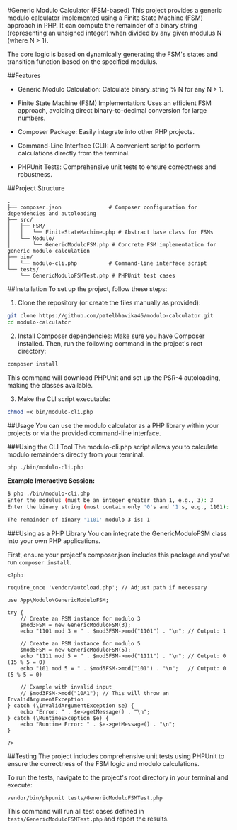 #Generic Modulo Calculator (FSM-based)
This project provides a generic modulo calculator implemented using a Finite State Machine (FSM) approach in PHP. It can compute the remainder of a binary string (representing an unsigned integer) when divided by any given modulus N (where N > 1).

The core logic is based on dynamically generating the FSM's states and transition function based on the specified modulus.

##Features
- Generic Modulo Calculation: Calculate binary_string % N for any N > 1.

- Finite State Machine (FSM) Implementation: Uses an efficient FSM approach, avoiding direct binary-to-decimal conversion for large numbers.

- Composer Package: Easily integrate into other PHP projects.

- Command-Line Interface (CLI): A convenient script to perform calculations directly from the terminal.

- PHPUnit Tests: Comprehensive unit tests to ensure correctness and robustness.

##Project Structure
```
.
├── composer.json               # Composer configuration for dependencies and autoloading
├── src/
│   ├── FSM/
│   │   └── FiniteStateMachine.php # Abstract base class for FSMs
│   └── Modulo/
│       └── GenericModuloFSM.php # Concrete FSM implementation for generic modulo calculation
├── bin/
│   └── modulo-cli.php          # Command-line interface script
└── tests/
    └── GenericModuloFSMTest.php # PHPUnit test cases
```

##Installation
To set up the project, follow these steps:

1. Clone the repository (or create the files manually as provided):

```bash
git clone https://github.com/patelbhavika46/modulo-calculator.git
cd modulo-calculator
```

2. Install Composer dependencies:
Make sure you have Composer installed. Then, run the following command in the project's root directory:
```bash
composer install
```
This command will download PHPUnit and set up the PSR-4 autoloading, making the classes available.

3. Make the CLI script executable:

```bash
chmod +x bin/modulo-cli.php
```

##Usage
You can use the modulo calculator as a PHP library within your projects or via the provided command-line interface.

###Using the CLI Tool
The modulo-cli.php script allows you to calculate modulo remainders directly from your terminal.

```bash
php ./bin/modulo-cli.php
```

**Example Interactive Session:**

```bash
$ php ./bin/modulo-cli.php
Enter the modulus (must be an integer greater than 1, e.g., 3): 3
Enter the binary string (must contain only '0's and '1's, e.g., 1101): 1101

The remainder of binary '1101' modulo 3 is: 1
```
###Using as a PHP Library
You can integrate the GenericModuloFSM class into your own PHP applications.

First, ensure your project's composer.json includes this package and you've run ```composer install```.

```
<?php

require_once 'vendor/autoload.php'; // Adjust path if necessary

use App\Modulo\GenericModuloFSM;

try {
    // Create an FSM instance for modulo 3
    $mod3FSM = new GenericModuloFSM(3);
    echo "1101 mod 3 = " . $mod3FSM->mod("1101") . "\n"; // Output: 1

    // Create an FSM instance for modulo 5
    $mod5FSM = new GenericModuloFSM(5);
    echo "1111 mod 5 = " . $mod5FSM->mod("1111") . "\n"; // Output: 0  (15 % 5 = 0)
    echo "101 mod 5 = " . $mod5FSM->mod("101") . "\n";   // Output: 0 (5 % 5 = 0)

    // Example with invalid input
    // $mod3FSM->mod("10A1"); // This will throw an InvalidArgumentException
} catch (\InvalidArgumentException $e) {
    echo "Error: " . $e->getMessage() . "\n";
} catch (\RuntimeException $e) {
    echo "Runtime Error: " . $e->getMessage() . "\n";
}

?>
```

##Testing
The project includes comprehensive unit tests using PHPUnit to ensure the correctness of the FSM logic and modulo calculations.

To run the tests, navigate to the project's root directory in your terminal and execute:
```
vendor/bin/phpunit tests/GenericModuloFSMTest.php
```
This command will run all test cases defined in ```tests/GenericModuloFSMTest.php``` and report the results.